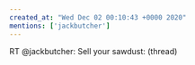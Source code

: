 ```yaml
---
created_at: "Wed Dec 02 00:10:43 +0000 2020"
mentions: ['jackbutcher']
---
```


RT @jackbutcher: Sell your sawdust: (thread)